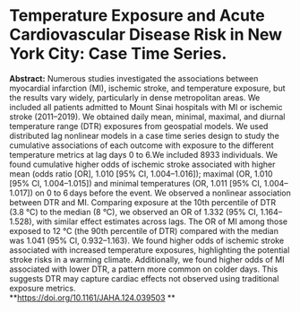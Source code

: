 # Temperature Exposure and Acute Cardiovascular Disease Risk in New York City: Case Time Series.  
**Abstract:** Numerous studies investigated the associations between myocardial infarction (MI), ischemic stroke, and temperature exposure, but the results vary widely, particularly in dense metropolitan areas.
We included all patients admitted to Mount Sinai hospitals with MI or ischemic stroke (2011–2019). We obtained daily mean, minimal, maximal, and diurnal temperature range (DTR) exposures from geospatial models. We used distributed lag nonlinear models in a case time series design to study the cumulative associations of each outcome with exposure to the different temperature metrics at lag days 0 to 6.We included 8933 individuals. We found cumulative higher odds of ischemic stroke associated with higher mean (odds ratio [OR], 1.010 [95% CI, 1.004–1.016]); maximal (OR, 1.010 [95% CI, 1.004–1.015]) and minimal temperatures (OR, 1.011 [95% CI, 1.004–1.017]) on 0 to 6 days before the event. We observed a nonlinear association between DTR and MI. Comparing exposure at the 10th percentile of DTR (3.8 °C) to the median (8 °C), we observed an OR of 1.332 (95% CI, 1.164–1.528), with similar effect estimates across lags. The OR of MI among those exposed to 12 °C (the 90th percentile of DTR) compared with the median was 1.041 (95% CI, 0.932–1.163).
We found higher odds of ischemic stroke associated with increased temperature exposures, highlighting the potential stroke risks in a warming climate. Additionally, we found higher odds of MI associated with lower DTR, a pattern more common on colder days. This suggests DTR may capture cardiac effects not observed using traditional exposure metrics.  
**https://doi.org/10.1161/JAHA.124.039503 **
